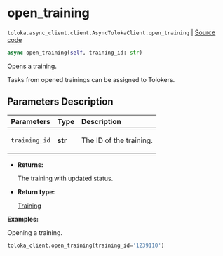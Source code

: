 # open_training
`toloka.async_client.client.AsyncTolokaClient.open_training` | [Source code](https://github.com/Toloka/toloka-kit/blob/v1.2.3/src/async_client/client.py#L0)

```python
async open_training(self, training_id: str)
```

Opens a training.


Tasks from opened trainings can be assigned to Tolokers.

## Parameters Description

| Parameters | Type | Description |
| :----------| :----| :-----------|
`training_id`|**str**|<p>The ID of the training.</p>

* **Returns:**

  The training with updated status.

* **Return type:**

  [Training](toloka.client.training.Training.md)

**Examples:**

Opening a training.

```python
toloka_client.open_training(training_id='1239110')
```
